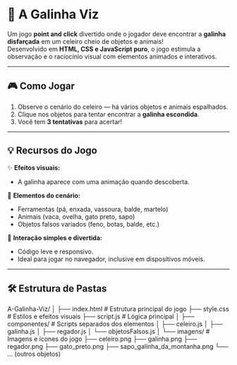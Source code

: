 # 🐔 A Galinha Viz

Um jogo **point and click** divertido onde o jogador deve encontrar a **galinha disfarçada** em um celeiro cheio de objetos e animais!  
Desenvolvido em **HTML, CSS e JavaScript puro**, o jogo estimula a observação e o raciocínio visual com elementos animados e interativos.

---

## 🎮 Como Jogar

1. Observe o cenário do celeiro — há vários objetos e animais espalhados.  
2. Clique nos objetos para tentar encontrar a **galinha escondida**.  
3. Você tem **3 tentativas** para acertar!  

---

## 💡 Recursos do Jogo

✨ **Efeitos visuais:**
- A galinha aparece com uma animação quando descoberta.  

🧩 **Elementos do cenário:**
- Ferramentas (pá, enxada, vassoura, balde, martelo)  
- Animais (vaca, ovelha, gato preto, sapo)  
- Objetos falsos variados (feno, botas, balde, etc.)  

🎵 **Interação simples e divertida:**
- Código leve e responsivo.  
- Ideal para jogar no navegador, inclusive em dispositivos móveis.

---

## 🛠️ Estrutura de Pastas

A-Galinha-Viz/
│
├── index.html # Estrutura principal do jogo
├── style.css # Estilos e efeitos visuais
├── script.js # Lógica principal
│
├── componentes/ # Scripts separados dos elementos
│ ├── celeiro.js
│ ├── galinha.js
│ ├── regador.js
│ └── objetosFalsos.js
│
└── imagens/ # Imagens e ícones do jogo
├── celeiro.png
├── galinha.png
├── regador.png
├── gato_preto.png
├── sapo_galinha_da_montanha.png
└── ... (outros objetos)
